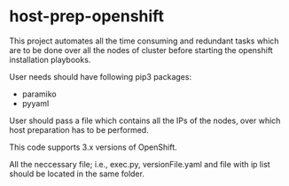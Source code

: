 # host-prep-openshift
This project automates all the time consuming and redundant tasks which are to be done over all the nodes of cluster before starting the openshift installation playbooks.

User needs should have following pip3 packages:
- paramiko
- pyyaml

User should pass a file which contains all the IPs of the nodes, over which host preparation has to be performed.

This code supports 3.x versions of OpenShift.

All the neccessary file; i.e., exec.py, versionFile.yaml and file with ip list should be located in the same folder.
